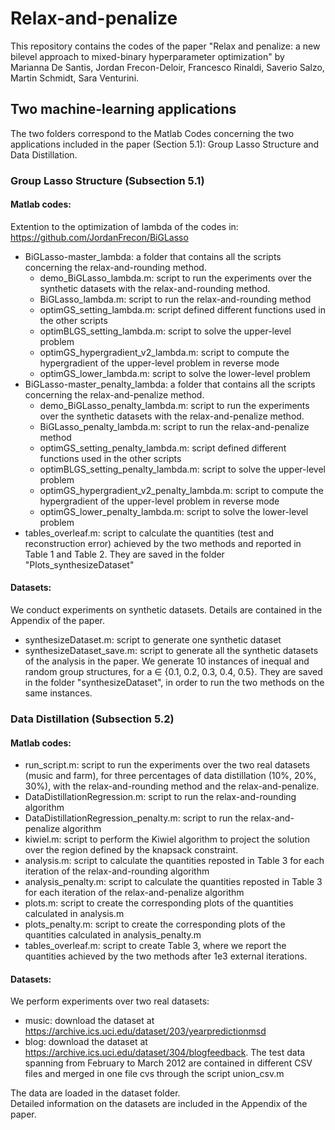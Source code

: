 # Relax-and-penalize
This repository contains the codes of the paper "Relax and penalize: a new bilevel approach to mixed-binary hyperparameter optimization" by Marianna De Santis, Jordan Frecon-Deloir, Francesco Rinaldi, Saverio Salzo, Martin Schmidt, Sara Venturini.

## Two machine-learning applications 
The two folders correspond to the Matlab Codes concerning the two applications included in the paper (Section 5.1): Group Lasso Structure and Data Distillation. 

### Group Lasso Structure (Subsection 5.1)
#### Matlab codes:
Extention to the optimization of lambda of the codes in: https://github.com/JordanFrecon/BiGLasso

- BiGLasso-master_lambda: a folder that contains all the scripts concerning the relax-and-rounding method.
    - demo_BiGLasso_lambda.m: script to run the experiments over the synthetic datasets with the relax-and-rounding method. 
    - BiGLasso_lambda.m: script to run the relax-and-rounding method
    - optimGS_setting_lambda.m: script defined different functions used in the other scripts
    - optimBLGS_setting_lambda.m: script to solve the upper-level problem
    - optimGS_hypergradient_v2_lambda.m: script to compute the hypergradient of the upper-level problem in reverse mode
    - optimGS_lower_lambda.m: script to solve the lower-level problem
- BiGLasso-master_penalty_lambda: a folder that contains all the scripts concerning the relax-and-penalize method. 
    - demo_BiGLasso_penalty_lambda.m: script to run the experiments over the synthetic datasets with the relax-and-penalize method. 
    - BiGLasso_penalty_lambda.m: script to run the relax-and-penalize method
    - optimGS_setting_penalty_lambda.m: script defined different functions used in the other scripts
    - optimBLGS_setting_penalty_lambda.m: script to solve the upper-level problem
    - optimGS_hypergradient_v2_penalty_lambda.m: script to compute the hypergradient of the upper-level problem in reverse mode
    - optimGS_lower_penalty_lambda.m: script to solve the lower-level problem
- tables_overleaf.m: script to calculate the quantities (test and reconstruction error) achieved by the two methods and reported in Table 1 and Table 2. They are saved in the folder "Plots_synthesizeDataset"
  
#### Datasets:

We conduct experiments on synthetic datasets. Details are contained in the Appendix of the paper.
- synthesizeDataset.m: script to generate one synthetic dataset
- synthesizeDataset_save.m: script to generate all the synthetic datasets of the analysis in the paper. We generate 10 instances of inequal and random group structures, for a ∈ {0.1, 0.2, 0.3, 0.4, 0.5}. They are saved in the folder "synthesizeDataset", in order to run the two methods on the same instances. 

### Data Distillation (Subsection 5.2)
#### Matlab codes:
- run_script.m: script to run the experiments over the two real datasets (music and farm), for three percentages of data distillation (10%, 20%, 30%), with the relax-and-rounding method and the relax-and-penalize.
- DataDistillationRegression.m: script to run the relax-and-rounding algorithm 
- DataDistillationRegression_penalty.m: script to run the relax-and-penalize algorithm
- kiwiel.m: script to perform the Kiwiel algorithm to project the solution over the region defined by the knapsack constraint.  
- analysis.m: script to calculate the quantities reposted in Table 3 for each iteration of the relax-and-rounding algorithm 
- analysis_penalty.m: script to calculate the quantities reposted in Table 3 for each iteration of the relax-and-penalize algorithm
- plots.m: script to create the corresponding plots of the quantities calculated in analysis.m
- plots_penalty.m: script to create the corresponding plots of the quantities calculated in analysis_penalty.m
- tables_overleaf.m: script to create Table 3, where we report the quantities achieved by the two methods after 1e3 external iterations.

#### Datasets:
We perform experiments over two real datasets:
- music: download the dataset at https://archive.ics.uci.edu/dataset/203/yearpredictionmsd 
- blog: download the dataset at https://archive.ics.uci.edu/dataset/304/blogfeedback.
The test data spanning from February to March 2012 are contained in different CSV files and merged in one file cvs through the script union_csv.m <br>

The data are loaded in the dataset folder. <br>
Detailed information on the datasets are included in the Appendix of the paper. 




